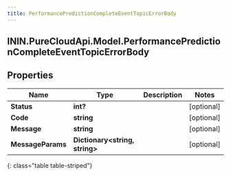 ```yaml
---
title: PerformancePredictionCompleteEventTopicErrorBody
---
```

## ININ.PureCloudApi.Model.PerformancePredictionCompleteEventTopicErrorBody

## Properties

|Name | Type | Description | Notes|
|------------ | ------------- | ------------- | -------------|
| **Status** | **int?** |  | [optional] |
| **Code** | **string** |  | [optional] |
| **Message** | **string** |  | [optional] |
| **MessageParams** | **Dictionary&lt;string, string&gt;** |  | [optional] |
{: class="table table-striped"}


